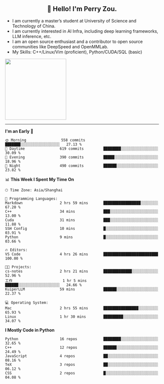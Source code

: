 <h2 align="center">👋 Hello! I'm Perry Zou.</h2>

- I am currently a master’s student at University of Science and Technology of China.
- I am currently interested in AI Infra, including deep learning frameworks, LLM inference, etc.
- I am an open source enthusiast and a contributor to open source communities like DeepSpeed and OpenMMLab.
- My Skills: C++/Linux/Vim (proficient), Python/CUDA/SQL (basic)

<img height=200 align="center" src="https://github-readme-stats.vercel.app/api?username=zonepg" />

-------

<!--START_SECTION:waka-->
**I'm an Early 🐤** 

```text
🌞 Morning                558 commits         ███████░░░░░░░░░░░░░░░░░░   27.13 % 
🌆 Daytime                619 commits         ████████░░░░░░░░░░░░░░░░░   30.09 % 
🌃 Evening                390 commits         █████░░░░░░░░░░░░░░░░░░░░   18.96 % 
🌙 Night                  490 commits         ██████░░░░░░░░░░░░░░░░░░░   23.82 % 
```


📊 **This Week I Spent My Time On** 

```text
🕑︎ Time Zone: Asia/Shanghai

💬 Programming Languages: 
Markdown                 2 hrs 59 mins       █████████████████░░░░░░░░   67.20 % 
C++                      34 mins             ███░░░░░░░░░░░░░░░░░░░░░░   13.00 % 
Cuda                     31 mins             ███░░░░░░░░░░░░░░░░░░░░░░   11.88 % 
SSH Config               10 mins             █░░░░░░░░░░░░░░░░░░░░░░░░   03.91 % 
Python                   9 mins              █░░░░░░░░░░░░░░░░░░░░░░░░   03.66 % 

🔥 Editors: 
VS Code                  4 hrs 26 mins       █████████████████████████   100.00 % 

🐱‍💻 Projects: 
cs-notes                 2 hrs 21 mins       █████████████░░░░░░░░░░░░   52.96 % 
工作                       1 hr 5 mins         ██████░░░░░░░░░░░░░░░░░░░   24.66 % 
KuiperLLM                59 mins             ██████░░░░░░░░░░░░░░░░░░░   22.37 % 

💻 Operating System: 
Mac                      2 hrs 55 mins       ████████████████░░░░░░░░░   65.93 % 
Linux                    1 hr 30 mins        █████████░░░░░░░░░░░░░░░░   34.07 % 
```

**I Mostly Code in Python** 

```text
Python                   16 repos            ████████░░░░░░░░░░░░░░░░░   32.65 % 
C++                      12 repos            ██████░░░░░░░░░░░░░░░░░░░   24.49 % 
JavaScript               4 repos             ██░░░░░░░░░░░░░░░░░░░░░░░   08.16 % 
TeX                      3 repos             ██░░░░░░░░░░░░░░░░░░░░░░░   06.12 % 
CSS                      2 repos             █░░░░░░░░░░░░░░░░░░░░░░░░   04.08 % 
```




<!--END_SECTION:waka-->
